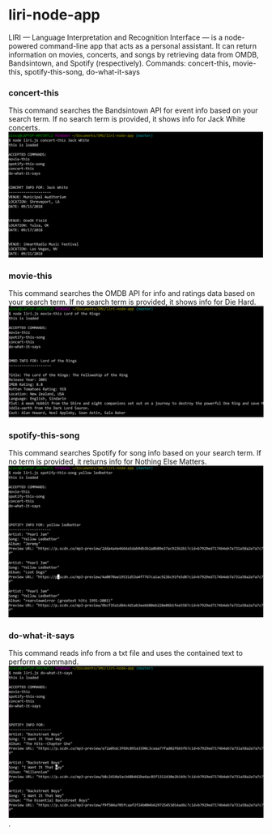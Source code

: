 # liri-node-app

LIRI — Language Interpretation and Recognition Interface — is a node-powered command-line app that acts as a personal assistant. It can return information on movies, concerts, and songs by retrieving data from OMDB, Bandsintown, and Spotify (respectively).
Commands: concert-this, movie-this, spotify-this-song, do-what-it-says


### concert-this
This command searches the Bandsintown API for event info based on your search term. If no search term is provided, it shows info for Jack White concerts.
![concert-this](./images/concertthis.PNG)



### movie-this
This command searches the OMDB API for info and ratings data based on your search term. If no search term is provided, it shows info for Die Hard. 
![movie-this](./images/moviethis.PNG)



### spotify-this-song
This command searches Spotify for song info based on your search term. If no term is provided, it returns info for Nothing Else Matters.
![spotify-this-song](./images/spotifythis.PNG)



### do-what-it-says
This command reads info from a txt file and uses the contained text to perform a command.
![do-what-it-says](./images/dowhat.PNG).
